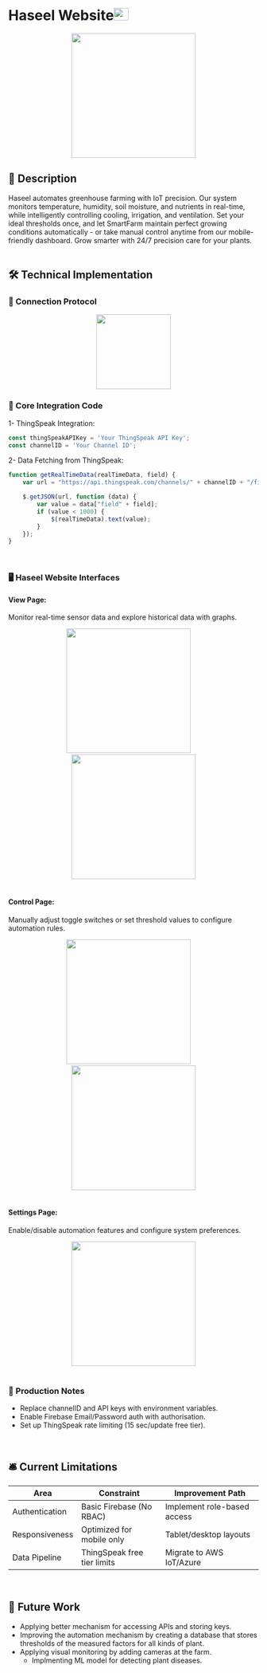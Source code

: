 #  Haseel Website<img src="resources/leaf.png" width="30" height="25" />
<div align="center">
  <img src="screenshots/home.gif" width="250" />
</div>


## 📖 Description
Haseel automates greenhouse farming with IoT precision. Our system monitors temperature, humidity, soil moisture, and nutrients in real-time, while intelligently controlling cooling, irrigation, and ventilation. Set your ideal thresholds once, and let SmartFarm maintain perfect growing conditions automatically - or take manual control anytime from our mobile-friendly dashboard. Grow smarter with 24/7 precision care for your plants.
<br>
<br>

## 🛠️ Technical Implementation
### 🔌 Connection Protocol 

<div align="center">
  <img src="screenshots/digram.png" width="150" />
</div>



### 🔑 Core Integration Code
1- ThingSpeak Integration:
``` JavaScript
const thingSpeakAPIKey = 'Your ThingSpeak API Key';
const channelID = 'Your Channel ID';
```

2- Data Fetching from ThingSpeak:
``` JavaScript
function getRealTimeData(realTimeData, field) {
    var url = "https://api.thingspeak.com/channels/" + channelID + "/fields/" + field + "/last.json";

    $.getJSON(url, function (data) {
        var value = data["field" + field];
        if (value < 1000) {
            $(realTimeData).text(value);
        }
    });
}
```
<br>

### 🖥️  Haseel Website Interfaces 
#### View Page:
Monitor real-time sensor data and explore historical data with graphs.  
<div align="center">
  <img src="screenshots/view.gif" width="250" /> &nbsp;&nbsp;&nbsp;&nbsp;
  <img src="screenshots/view2.gif" width="250" />
</div>
<br>

#### Control Page:
Manually adjust toggle switches or set threshold values to configure automation rules. 
<div align="center">
  <img src="screenshots/control.gif" width="250" /> &nbsp;&nbsp;&nbsp;&nbsp;
  <img src="screenshots/control2.gif" width="250" />
</div>
<br>
  
#### Settings Page:
Enable/disable automation features and configure system preferences. 
<div align="center">
  <img src="screenshots/automation.gif" width="250" /> 
</div>
<br>

### 📝 Production Notes
- Replace channelID and API keys with environment variables.
- Enable Firebase Email/Password auth with authorisation.
- Set up ThingSpeak rate limiting (15 sec/update free tier).
<br>

## 🛎️ Current Limitations
| Area | Constraint | Improvement Path |
|----------|----------|----------|
| Authentication   | Basic Firebase (No RBAC)     | Implement role-based access     |
| Responsiveness   | Optimized for mobile only     | Tablet/desktop layouts     |
| Data Pipeline   | ThingSpeak free tier limits     | Migrate to AWS IoT/Azure     |
<br>

## 🚀 Future Work
- Applying better mechanism for accessing APIs and storing keys.
- Improving the automation mechanism by creating a database that stores thresholds of the measured factors for all kinds of plant.
- Applying visual monitoring by adding cameras at the farm.
  - Implmenting ML model for detecting plant diseases.



